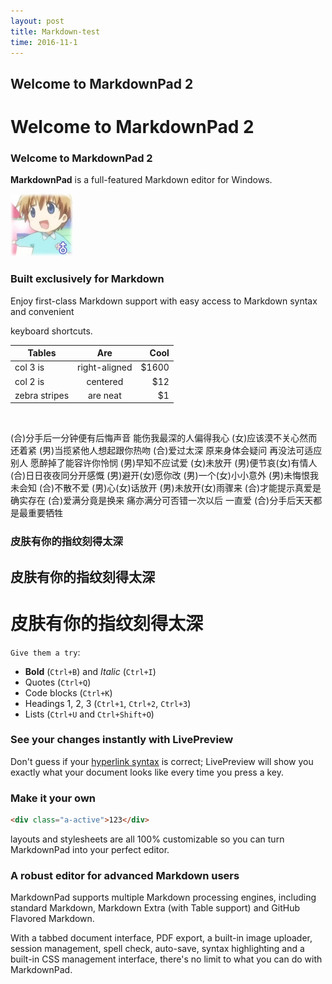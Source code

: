 ```yaml
---
layout: post
title: Markdown-test
time: 2016-11-1
---
```

## Welcome to MarkdownPad 2

# Welcome to MarkdownPad 2

### Welcome to MarkdownPad 2

**MarkdownPad** is a full-featured Markdown editor for Windows.

<img src="/img/1.jpg" width="100px" height="100px" alt="">

### Built exclusively for Markdown ###

Enjoy first-class Markdown support with easy access to  Markdown syntax and convenient 

keyboard shortcuts.  

| Tables        | Are           | Cool  |
| ------------- |:-------------:| -----:|
| col 3 is      | right-aligned | $1600 |
| col 2 is      | centered      |   $12 |
| zebra stripes | are neat      |    $1 |  
  
  <br/>

(合)分手后一分钟便有后悔声音
能伤我最深的人偏得我心
(女)应该漠不关心然而还着紧
(男)当揽紧他人想起跟你热吻
(合)爱过太深 原来身体会疑问
再没法可适应别人
愿醉掉了能容许你怜悯
(男)早知不应试爱
(女)未放开
(男)便节哀(女)有情人
(合)日日夜夜同分开感慨
(男)避开(女)愿你改
(男)一个(女)小小意外
(男)未悔恨我未会知
(合)不散不爱 
(男)心(女)话放开
(男)未放开(女)雨骤来
(合)才能提示真爱是确实存在
(合)爱满分竟是换来
痛亦满分可否错一次以后
一直爱
(合)分手后天天都是最重要牺牲
### 皮肤有你的指纹刻得太深
## 皮肤有你的指纹刻得太深
# 皮肤有你的指纹刻得太深


`Give them a try`:

- **Bold** (`Ctrl+B`) and *Italic* (`Ctrl+I`)
- Quotes (`Ctrl+Q`)
- Code blocks (`Ctrl+K`)
- Headings 1, 2, 3 (`Ctrl+1`, `Ctrl+2`, `Ctrl+3`)
- Lists (`Ctrl+U` and `Ctrl+Shift+O`)

### See your changes instantly with LivePreview ###

Don't guess if your [hyperlink syntax](http://markdownpad.com) is correct; LivePreview will show you exactly what your document looks like every time you press a key.

### Make it your own ###

``` html
<div class="a-active">123</div> 
```
layouts and stylesheets are all 100% customizable so you can turn MarkdownPad into your perfect editor.

### A robust editor for advanced Markdown users ###

MarkdownPad supports multiple Markdown processing engines, including standard Markdown, Markdown Extra (with Table support) and GitHub Flavored Markdown.

With a tabbed document interface, PDF export, a built-in image uploader, session management, spell check, auto-save, syntax highlighting and a built-in CSS management interface, there's no limit to what you can do with MarkdownPad.

